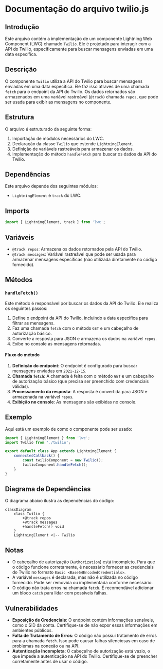# Documentação do arquivo twilio.js

## Introdução
Este arquivo contém a implementação de um componente Lightning Web Component (LWC) chamado `Twilio`. Ele é projetado para interagir com a API do Twilio, especificamente para buscar mensagens enviadas em uma data específica.

## Descrição
O componente `Twilio` utiliza a API do Twilio para buscar mensagens enviadas em uma data específica. Ele faz isso através de uma chamada `fetch` para o endpoint da API do Twilio. Os dados retornados são armazenados em uma variável rastreável (`@track`) chamada `repos`, que pode ser usada para exibir as mensagens no componente.

## Estrutura
O arquivo é estruturado da seguinte forma:
1. Importação de módulos necessários do LWC.
2. Declaração da classe `Twilio` que estende `LightningElement`.
3. Definição de variáveis rastreáveis para armazenar os dados.
4. Implementação do método `handleFetch` para buscar os dados da API do Twilio.

## Dependências
Este arquivo depende dos seguintes módulos:
- `LightningElement` e `track` do LWC.

## Imports
```javascript
import { LightningElement, track } from 'lwc';
```

## Variáveis
- `@track repos`: Armazena os dados retornados pela API do Twilio.
- `@track messages`: Variável rastreável que pode ser usada para armazenar mensagens específicas (não utilizada diretamente no código fornecido).

## Métodos

### `handleFetch()`
Este método é responsável por buscar os dados da API do Twilio. Ele realiza os seguintes passos:
1. Define o endpoint da API do Twilio, incluindo a data específica para filtrar as mensagens.
2. Faz uma chamada `fetch` com o método `GET` e um cabeçalho de autorização básico.
3. Converte a resposta para JSON e armazena os dados na variável `repos`.
4. Exibe no console as mensagens retornadas.

#### Fluxo do método
1. **Definição do endpoint**: O endpoint é configurado para buscar mensagens enviadas em `2021-12-15`.
2. **Chamada `fetch`**: A chamada é feita com o método `GET` e um cabeçalho de autorização básico (que precisa ser preenchido com credenciais válidas).
3. **Processamento da resposta**: A resposta é convertida para JSON e armazenada na variável `repos`.
4. **Exibição no console**: As mensagens são exibidas no console.

## Exemplo
Aqui está um exemplo de como o componente pode ser usado:
```javascript
import { LightningElement } from 'lwc';
import Twilio from './twilio';

export default class App extends LightningElement {
    connectedCallback() {
        const twilioComponent = new Twilio();
        twilioComponent.handleFetch();
    }
}
```

## Diagrama de Dependências
O diagrama abaixo ilustra as dependências do código:

```mermaid
classDiagram
    class Twilio {
        +@track repos
        +@track messages
        +handleFetch() void
    }
    LightningElement <|-- Twilio
```

## Notas
- O cabeçalho de autorização (`Authorization`) está incompleto. Para que o código funcione corretamente, é necessário fornecer as credenciais do Twilio no formato `Basic <Base64EncodedCredentials>`.
- A variável `messages` é declarada, mas não é utilizada no código fornecido. Pode ser removida ou implementada conforme necessário.
- O código não trata erros na chamada `fetch`. É recomendável adicionar um bloco `catch` para lidar com possíveis falhas.

## Vulnerabilidades
- **Exposição de Credenciais**: O endpoint contém informações sensíveis, como o SID da conta. Certifique-se de não expor essas informações em ambientes públicos.
- **Falta de Tratamento de Erros**: O código não possui tratamento de erros para a chamada `fetch`. Isso pode causar falhas silenciosas em caso de problemas na conexão ou na API.
- **Autenticação Incompleta**: O cabeçalho de autorização está vazio, o que impede a autenticação na API do Twilio. Certifique-se de preencher corretamente antes de usar o código.



